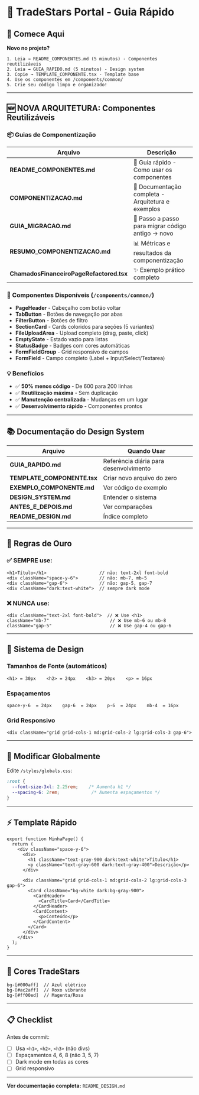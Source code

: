 # 🚀 TradeStars Portal - Guia Rápido

## 📖 Comece Aqui

**Novo no projeto?**

```
1. Leia → README_COMPONENTES.md (5 minutos) - Componentes reutilizáveis
2. Leia → GUIA_RAPIDO.md (5 minutos) - Design system
3. Copie → TEMPLATE_COMPONENTE.tsx - Template base
4. Use os componentes em /components/common/
5. Crie seu código limpo e organizado!
```

---

## 🆕 NOVA ARQUITETURA: Componentes Reutilizáveis

### 📦 Guias de Componentização
| Arquivo | Descrição |
|---------|-----------|
| **README_COMPONENTES.md** | 🚀 Guia rápido - Como usar os componentes |
| **COMPONENTIZACAO.md** | 📖 Documentação completa - Arquitetura e exemplos |
| **GUIA_MIGRACAO.md** | 🔄 Passo a passo para migrar código antigo → novo |
| **RESUMO_COMPONENTIZACAO.md** | 📊 Métricas e resultados da componentização |
| **ChamadosFinanceiroPageRefactored.tsx** | ✨ Exemplo prático completo |

### 🧱 Componentes Disponíveis (`/components/common/`)
- **PageHeader** - Cabeçalho com botão voltar
- **TabButton** - Botões de navegação por abas
- **FilterButton** - Botões de filtro
- **SectionCard** - Cards coloridos para seções (5 variantes)
- **FileUploadArea** - Upload completo (drag, paste, click)
- **EmptyState** - Estado vazio para listas
- **StatusBadge** - Badges com cores automáticas
- **FormFieldGroup** - Grid responsivo de campos
- **FormField** - Campo completo (Label + Input/Select/Textarea)

### 💡 Benefícios
- ✅ **50% menos código** - De 600 para 200 linhas
- ✅ **Reutilização máxima** - Sem duplicação
- ✅ **Manutenção centralizada** - Mudanças em um lugar
- ✅ **Desenvolvimento rápido** - Componentes prontos

---

## 📚 Documentação do Design System

| Arquivo | Quando Usar |
|---------|-------------|
| **GUIA_RAPIDO.md** | Referência diária para desenvolvimento |
| **TEMPLATE_COMPONENTE.tsx** | Criar novo arquivo do zero |
| **EXEMPLO_COMPONENTE.md** | Ver código de exemplo |
| **DESIGN_SYSTEM.md** | Entender o sistema |
| **ANTES_E_DEPOIS.md** | Ver comparações |
| **README_DESIGN.md** | Índice completo |

---

## 🎯 Regras de Ouro

### ✅ SEMPRE use:

```tsx
<h1>Título</h1>                    // não: text-2xl font-bold
<div className="space-y-6">        // não: mb-7, mb-5
<div className="gap-6">            // não: gap-5, gap-7
<div className="dark:text-white">  // sempre dark mode
```

### ❌ NUNCA use:

```tsx
<div className="text-2xl font-bold">  // ❌ Use <h1>
className="mb-7"                       // ❌ Use mb-6 ou mb-8
className="gap-5"                      // ❌ Use gap-4 ou gap-6
```

---

## 🎨 Sistema de Design

### Tamanhos de Fonte (automáticos)

```tsx
<h1> = 30px    <h2> = 24px    <h3> = 20px    <p> = 16px
```

### Espaçamentos

```tsx
space-y-6  = 24px    gap-6  = 24px    p-6  = 24px    mb-4  = 16px
```

### Grid Responsivo

```tsx
<div className="grid grid-cols-1 md:grid-cols-2 lg:grid-cols-3 gap-6">
```

---

## 🔧 Modificar Globalmente

Edite `/styles/globals.css`:

```css
:root {
  --font-size-3xl: 2.25rem;    /* Aumenta h1 */
  --spacing-6: 2rem;            /* Aumenta espaçamentos */
}
```

---

## ⚡ Template Rápido

```tsx
export function MinhaPage() {
  return (
    <div className="space-y-6">
      <div>
        <h1 className="text-gray-900 dark:text-white">Título</h1>
        <p className="text-gray-600 dark:text-gray-400">Descrição</p>
      </div>
      
      <div className="grid grid-cols-1 md:grid-cols-2 lg:grid-cols-3 gap-6">
        <Card className="bg-white dark:bg-gray-900">
          <CardHeader>
            <CardTitle>Card</CardTitle>
          </CardHeader>
          <CardContent>
            <p>Conteúdo</p>
          </CardContent>
        </Card>
      </div>
    </div>
  );
}
```

---

## 🎨 Cores TradeStars

```tsx
bg-[#000aff]  // Azul elétrico
bg-[#ac2aff]  // Roxo vibrante
bg-[#ff00ed]  // Magenta/Rosa
```

---

## 📋 Checklist

Antes de commit:

- [ ] Usa `<h1>`, `<h2>`, `<h3>` (não divs)
- [ ] Espaçamentos 4, 6, 8 (não 3, 5, 7)
- [ ] Dark mode em todas as cores
- [ ] Grid responsivo

---

**Ver documentação completa:** `README_DESIGN.md`

